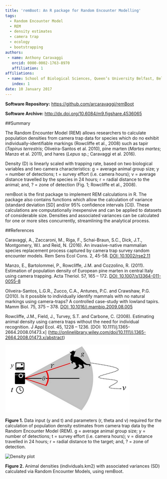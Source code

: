 ```yaml
---
title: 'remBoot: An R package for Random Encounter Modelling'
tags:
  - Random Encounter Model
  - REM
  - density estimates
  - camera trap
  - ecology
  - bootstrapping
authors:
 - name: Anthony Caravaggi
   orcid: 0000-0002-1763-8970
   affiliation: 1
affiliations:
 - name: School of Biological Sciences, Queen’s University Belfast, Belfast BT9 7BL, UK
   index: 1
date: 10 January 2017
---
```


__Software Repository:__	https://github.com/arcaravaggi/remBoot

__Software Archive:__	http://dx.doi.org/10.6084/m9.figshare.4536065

##Summary

The Random Encounter Model (REM) allows researchers to calculate population densities from camera trap data for species which do no exhibit individually-identifiable markings (Rowcliffe et al., 2008) such as tapir (_Tapirus terrestris_; Oliveira-Santos et al. 2010), pine marten (_Martes martes_; Manzo et al. 2011), and hares (_Lepus_ sp.; Caravaggi et al. 2016). 

Density (D) is linearly scaled with trapping rate, based on two biological variables and two camera characteristics: g = average animal group size; y = number of detections; t = survey effort (i.e. camera hours); v = average distance travelled by the species in 24 hours; r = radial distance to the animal; and, ? = zone of detection (Fig. 1; Rowcliffe et al., 2008). 

remBoot is the first package to implement REM calculations in R. The package also contains functions which allow the calculation of variance (standard deviation [SD] and/or 95% confidence intervals [CI]). These calculations are computationally inexpensive and can be applied to datasets of considerable size. Densities and associated variances can be calculated for one or more sites concurrently, streamlining the analytical process.

##References

Caravaggi, A., Zaccaroni, M., Riga, F., Schai-Braun, S.C., Dick, J.T., Montgomery, W.I. and Reid, N. (2016). An invasive-native mammalian species replacement process captured by camera trap survey random encounter models. Rem Sens Ecol Cons. 2, 45-58. [DOI: 10.1002/rse2.11](http://onlinelibrary.wiley.com/doi/10.1002/rse2.11/abstract)

Manzo, E., Bartolommei, P., Rowcliffe, J.M. and Cozzolino, R. (2011). Estimation of population density of European pine marten in central Italy using camera trapping. Acta Theriol. 57, 165 – 172. [DOI: 10.1007/s13364-011-0055-8](http://link.springer.com/article/10.1007/s13364-011-0055-8)

Oliveira-Santos, L.G.R., Zucco, C.A., Antunes, P.C. and Crawshaw, P.G. (2010). Is it possible to individually identify mammals with no natural markings using camera-traps? A controlled case-study with lowland tapirs. Mamm Biol. 75, 375 – 378. [DOI: 10.1016/j.mambio.2009.08.005](10.1016/j.mambio.2009.08.005)

Rowcliffe, J.M., Field, J., Turvey, S.T. and Carbone, C. (2008). Estimating animal density using camera traps without the need for individual recognition. J Appl Ecol. 45, 1228 – 1236. [DOI: 10.1111/j.1365-2664.2008.01473.x] (http://onlinelibrary.wiley.com/doi/10.1111/j.1365-2664.2008.01473.x/abstract)



![REM diagram](REM_diagram.jpg)

__Figure 1.__ Data input (y and t) and parameters (r, theta and v) required for the calculation of population density estimates from camera trap data by the Random Encounter Model (REM). g = average animal group size; y = number of detections; t = survey effort (i.e. camera hours); v = distance travelled in 24 hours; r = radial distance to the target; and, ? = zone of detection.

![Density plot](density_plot.jpg)

__Figure 2.__ Animal densities (individuals.km2) with associated variances (SD) calculated via Random Encounter Models, using remBoot.